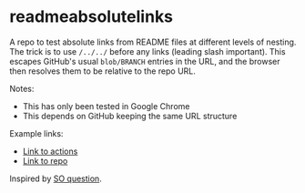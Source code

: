 # readmeabsolutelinks

A repo to test absolute links from README files at different levels of nesting. The trick is to use `/../../` before any links (leading slash important). This escapes GitHub's usual `blob/BRANCH` entries in the URL, and the browser then resolves them to be relative to the repo URL.

Notes:
 - This has only been tested in Google Chrome
 - This depends on GitHub keeping the same URL structure

Example links:

 - [Link to actions](/../../actions)
 - [Link to repo](/../../)

Inspired by [SO question]([url](https://stackoverflow.com/questions/40196198/automatic-link-to-github-pages-url-from-readme-md)https://stackoverflow.com/questions/40196198/automatic-link-to-github-pages-url-from-readme-md).
